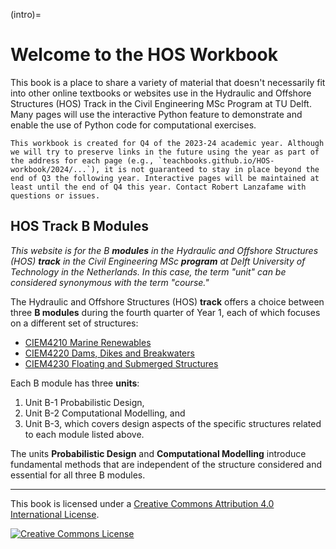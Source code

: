 (intro)=
# Welcome to the HOS Workbook

This book is a place to share a variety of material that doesn't necessarily fit into other online textbooks or websites use in the Hydraulic and Offshore Structures (HOS) Track in the Civil Engineering MSc Program at TU Delft. Many pages will use the interactive Python feature to demonstrate and enable the use of Python code for computational exercises.  

```{note}
This workbook is created for Q4 of the 2023-24 academic year. Although we will try to preserve links in the future using the year as part of the address for each page (e.g., `teachbooks.github.io/HOS-workbook/2024/...`), it is not guaranteed to stay in place beyond the end of Q3 the following year. Interactive pages will be maintained at least until the end of Q4 this year. Contact Robert Lanzafame with questions or issues.
```

## HOS Track B Modules

_This website is for the B **modules** in the Hydraulic and Offshore Structures (HOS) **track** in the Civil Engineering MSc **program** at Delft University of Technology in the Netherlands. In this case, the term "unit" can be considered synonymous with the term "course."_

The Hydraulic and Offshore Structures (HOS) **track** offers a choice between three **B modules** during the fourth quarter of Year 1, each of which focuses on a different set of structures:
- <a href="https://studiegids.tudelft.nl/a101_displayCourse.do?course_id=63755" target="_blank">CIEM4210 Marine Renewables</a>
- <a href="https://studiegids.tudelft.nl/a101_displayCourse.do?course_id=63756" target="_blank">CIEM4220 Dams, Dikes and Breakwaters</a>
- <a href="https://studiegids.tudelft.nl/a101_displayCourse.do?course_id=63757" target="_blank">CIEM4230 Floating and Submerged Structures</a>

Each B module has three **units**:

1. Unit B-1 Probabilistic Design,
2. Unit B-2 Computational Modelling, and
3. Unit B-3, which covers design aspects of the specific structures related to each module listed above.
 
 The units **Probabilistic Design** and **Computational Modelling** introduce fundamental methods that are independent of the structure considered and essential for all three B modules.


---

This book is licensed under a <a rel="license" href="http://creativecommons.org/licenses/by/4.0/">Creative Commons Attribution 4.0 International License</a>.

<a rel="license" href="http://creativecommons.org/licenses/by/4.0/"><img alt="Creative Commons License" style="border-width:0" src="https://i.creativecommons.org/l/by/4.0/88x31.png"/></a>
